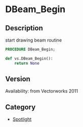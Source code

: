 # DBeam_Begin

## Description
start drawing beam routine

```pascal
PROCEDURE DBeam_Begin;
```

```python
def vs.DBeam_Begin():
    return None
```

## Version
Availability: from Vectorworks 2011

## Category
* [Spotlight](../Categories/Spotlight.md)
